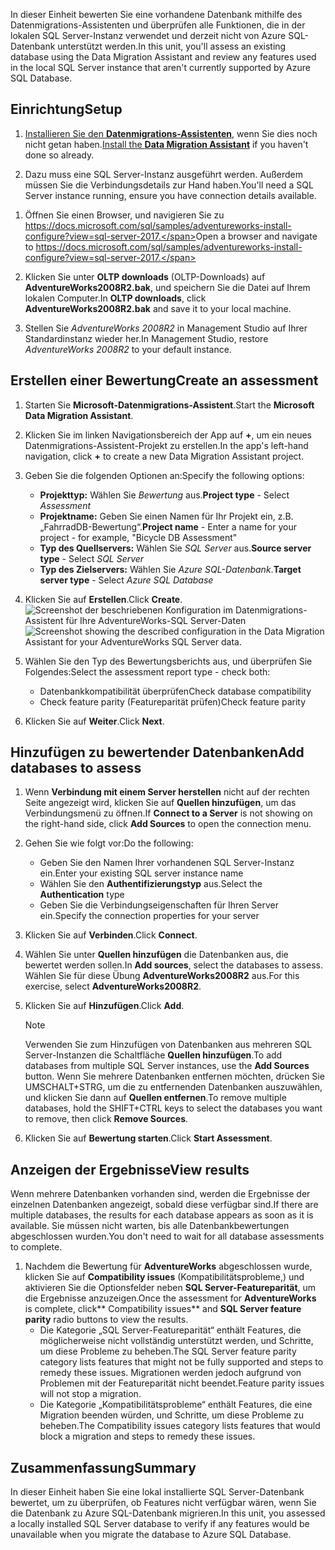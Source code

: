<span data-ttu-id="618aa-101">In dieser Einheit bewerten Sie eine vorhandene Datenbank mithilfe des Datenmigrations-Assistenten und überprüfen alle Funktionen, die in der lokalen SQL Server-Instanz verwendet und derzeit nicht von Azure SQL-Datenbank unterstützt werden.</span><span class="sxs-lookup"><span data-stu-id="618aa-101">In this unit, you'll assess an existing database using the Data Migration Assistant and review any features used in the local SQL Server instance that aren't currently supported by Azure SQL Database.</span></span>

## <a name="setup"></a><span data-ttu-id="618aa-102">Einrichtung</span><span class="sxs-lookup"><span data-stu-id="618aa-102">Setup</span></span>

1. <span data-ttu-id="618aa-103">[Installieren Sie den **Datenmigrations-Assistenten**](https://www.microsoft.com/download/details.aspx?id=53595), wenn Sie dies noch nicht getan haben.</span><span class="sxs-lookup"><span data-stu-id="618aa-103">[Install the **Data Migration Assistant**](https://www.microsoft.com/download/details.aspx?id=53595) if you haven't done so already.</span></span>

1. <span data-ttu-id="618aa-104">Dazu muss eine SQL Server-Instanz ausgeführt werden. Außerdem müssen Sie die Verbindungsdetails zur Hand haben.</span><span class="sxs-lookup"><span data-stu-id="618aa-104">You'll need a SQL Server instance running, ensure you have connection details available.</span></span>

<!-- TODO: replace with an LOD VM -->

1. <span data-ttu-id="618aa-105">Öffnen Sie einen Browser, und navigieren Sie zu https://docs.microsoft.com/sql/samples/adventureworks-install-configure?view=sql-server-2017.</span><span class="sxs-lookup"><span data-stu-id="618aa-105">Open a browser and navigate to https://docs.microsoft.com/sql/samples/adventureworks-install-configure?view=sql-server-2017.</span></span>

1. <span data-ttu-id="618aa-106">Klicken Sie unter **OLTP downloads** (OLTP-Downloads) auf **AdventureWorks2008R2.bak**, und speichern Sie die Datei auf Ihrem lokalen Computer.</span><span class="sxs-lookup"><span data-stu-id="618aa-106">In **OLTP downloads**, click **AdventureWorks2008R2.bak** and save it to your local machine.</span></span>

1. <span data-ttu-id="618aa-107">Stellen Sie *AdventureWorks 2008R2* in Management Studio auf Ihrer Standardinstanz wieder her.</span><span class="sxs-lookup"><span data-stu-id="618aa-107">In Management Studio, restore *AdventureWorks 2008R2* to your default instance.</span></span>

## <a name="create-an-assessment"></a><span data-ttu-id="618aa-108">Erstellen einer Bewertung</span><span class="sxs-lookup"><span data-stu-id="618aa-108">Create an assessment</span></span>

1. <span data-ttu-id="618aa-109">Starten Sie **Microsoft-Datenmigrations-Assistent**.</span><span class="sxs-lookup"><span data-stu-id="618aa-109">Start the **Microsoft Data Migration Assistant**.</span></span>

1. <span data-ttu-id="618aa-110">Klicken Sie im linken Navigationsbereich der App auf __+__, um ein neues Datenmigrations-Assistent-Projekt zu erstellen.</span><span class="sxs-lookup"><span data-stu-id="618aa-110">In the app's left-hand navigation, click __+__ to create a new Data Migration Assistant project.</span></span>

1. <span data-ttu-id="618aa-111">Geben Sie die folgenden Optionen an:</span><span class="sxs-lookup"><span data-stu-id="618aa-111">Specify the following options:</span></span>

    - <span data-ttu-id="618aa-112">**Projekttyp:** Wählen Sie *Bewertung* aus.</span><span class="sxs-lookup"><span data-stu-id="618aa-112">**Project type** - Select *Assessment*</span></span>
    - <span data-ttu-id="618aa-113">**Projektname:** Geben Sie einen Namen für Ihr Projekt ein, z.B. „FahrradDB-Bewertung“.</span><span class="sxs-lookup"><span data-stu-id="618aa-113">**Project name** - Enter a name for your project - for example, "Bicycle DB Assessment"</span></span>
    - <span data-ttu-id="618aa-114">**Typ des Quellservers:** Wählen Sie *SQL Server* aus.</span><span class="sxs-lookup"><span data-stu-id="618aa-114">**Source server type** - Select *SQL Server*</span></span>
    - <span data-ttu-id="618aa-115">**Typ des Zielservers:** Wählen Sie *Azure SQL-Datenbank*.</span><span class="sxs-lookup"><span data-stu-id="618aa-115">**Target server type** - Select *Azure SQL Database*</span></span>

1. <span data-ttu-id="618aa-116">Klicken Sie auf **Erstellen**.</span><span class="sxs-lookup"><span data-stu-id="618aa-116">Click **Create**.</span></span>
    <span data-ttu-id="618aa-117">![Screenshot der beschriebenen Konfiguration im Datenmigrations-Assistent für Ihre AdventureWorks-SQL Server-Daten](../media-draft/3-create-assessment.png)</span><span class="sxs-lookup"><span data-stu-id="618aa-117">![Screenshot showing the described configuration in the Data Migration Assistant for your AdventureWorks SQL Server data.](../media-draft/3-create-assessment.png)</span></span>

1. <span data-ttu-id="618aa-118">Wählen Sie den Typ des Bewertungsberichts aus, und überprüfen Sie Folgendes:</span><span class="sxs-lookup"><span data-stu-id="618aa-118">Select the assessment report type - check both:</span></span>
    - <span data-ttu-id="618aa-119">Datenbankkompatibilität überprüfen</span><span class="sxs-lookup"><span data-stu-id="618aa-119">Check database compatibility</span></span>
    - <span data-ttu-id="618aa-120">Check feature parity (Featureparität prüfen)</span><span class="sxs-lookup"><span data-stu-id="618aa-120">Check feature parity</span></span>

1. <span data-ttu-id="618aa-121">Klicken Sie auf **Weiter**.</span><span class="sxs-lookup"><span data-stu-id="618aa-121">Click **Next**.</span></span>

## <a name="add-databases-to-assess"></a><span data-ttu-id="618aa-122">Hinzufügen zu bewertender Datenbanken</span><span class="sxs-lookup"><span data-stu-id="618aa-122">Add databases to assess</span></span>

1. <span data-ttu-id="618aa-123">Wenn **Verbindung mit einem Server herstellen** nicht auf der rechten Seite angezeigt wird, klicken Sie auf **Quellen hinzufügen**, um das Verbindungsmenü zu öffnen.</span><span class="sxs-lookup"><span data-stu-id="618aa-123">If **Connect to a Server** is not showing on the right-hand side, click **Add Sources** to open the connection menu.</span></span>

1. <span data-ttu-id="618aa-124">Gehen Sie wie folgt vor:</span><span class="sxs-lookup"><span data-stu-id="618aa-124">Do the following:</span></span>
    - <span data-ttu-id="618aa-125">Geben Sie den Namen Ihrer vorhandenen SQL Server-Instanz ein.</span><span class="sxs-lookup"><span data-stu-id="618aa-125">Enter your existing SQL server instance name</span></span>
    - <span data-ttu-id="618aa-126">Wählen Sie den **Authentifizierungstyp** aus.</span><span class="sxs-lookup"><span data-stu-id="618aa-126">Select the **Authentication** type</span></span>
    - <span data-ttu-id="618aa-127">Geben Sie die Verbindungseigenschaften für Ihren Server ein.</span><span class="sxs-lookup"><span data-stu-id="618aa-127">Specify the connection properties for your server</span></span>

1. <span data-ttu-id="618aa-128">Klicken Sie auf **Verbinden**.</span><span class="sxs-lookup"><span data-stu-id="618aa-128">Click **Connect**.</span></span>

1. <span data-ttu-id="618aa-129">Wählen Sie unter **Quellen hinzufügen** die Datenbanken aus, die bewertet werden sollen.</span><span class="sxs-lookup"><span data-stu-id="618aa-129">In **Add sources**, select the databases to assess.</span></span> <span data-ttu-id="618aa-130">Wählen Sie für diese Übung **AdventureWorks2008R2** aus.</span><span class="sxs-lookup"><span data-stu-id="618aa-130">For this exercise, select **AdventureWorks2008R2**.</span></span>

1. <span data-ttu-id="618aa-131">Klicken Sie auf **Hinzufügen**.</span><span class="sxs-lookup"><span data-stu-id="618aa-131">Click **Add**.</span></span>
    > [!NOTE]
    > <span data-ttu-id="618aa-132">Verwenden Sie zum Hinzufügen von Datenbanken aus mehreren SQL Server-Instanzen die Schaltfläche **Quellen hinzufügen**.</span><span class="sxs-lookup"><span data-stu-id="618aa-132">To add databases from multiple SQL Server instances, use the **Add Sources** button.</span></span> <span data-ttu-id="618aa-133">Wenn Sie mehrere Datenbanken entfernen möchten, drücken Sie UMSCHALT+STRG, um die zu entfernenden Datenbanken auszuwählen, und klicken Sie dann auf **Quellen entfernen**.</span><span class="sxs-lookup"><span data-stu-id="618aa-133">To remove multiple databases, hold the SHIFT+CTRL keys to select the databases you want to remove, then click **Remove Sources**.</span></span>

1. <span data-ttu-id="618aa-134">Klicken Sie auf **Bewertung starten**.</span><span class="sxs-lookup"><span data-stu-id="618aa-134">Click **Start Assessment**.</span></span>

## <a name="view-results"></a><span data-ttu-id="618aa-135">Anzeigen der Ergebnisse</span><span class="sxs-lookup"><span data-stu-id="618aa-135">View results</span></span>

<span data-ttu-id="618aa-136">Wenn mehrere Datenbanken vorhanden sind, werden die Ergebnisse der einzelnen Datenbanken angezeigt, sobald diese verfügbar sind.</span><span class="sxs-lookup"><span data-stu-id="618aa-136">If there are multiple databases, the results for each database appears as soon as it is available.</span></span> <span data-ttu-id="618aa-137">Sie müssen nicht warten, bis alle Datenbankbewertungen abgeschlossen wurden.</span><span class="sxs-lookup"><span data-stu-id="618aa-137">You don't need to wait for all database assessments to complete.</span></span>

1. <span data-ttu-id="618aa-138">Nachdem die Bewertung für **AdventureWorks** abgeschlossen wurde, klicken Sie auf **Compatibility issues** (Kompatibilitätsprobleme,) und aktivieren Sie die Optionsfelder neben **SQL Server-Featureparität**, um die Ergebnisse anzuzeigen.</span><span class="sxs-lookup"><span data-stu-id="618aa-138">Once the assessment for **AdventureWorks** is complete, click\*\* Compatibility issues\*\* and **SQL Server feature parity** radio buttons to view the results.</span></span>
    - <span data-ttu-id="618aa-139">Die Kategorie „SQL Server-Featureparität“ enthält Features, die möglicherweise nicht vollständig unterstützt werden, und Schritte, um diese Probleme zu beheben.</span><span class="sxs-lookup"><span data-stu-id="618aa-139">The SQL Server feature parity category lists features that might not be fully supported and steps to remedy these issues.</span></span> <span data-ttu-id="618aa-140">Migrationen werden jedoch aufgrund von Problemen mit der Featureparität nicht beendet.</span><span class="sxs-lookup"><span data-stu-id="618aa-140">Feature parity issues will not stop a migration.</span></span>
    - <span data-ttu-id="618aa-141">Die Kategorie „Kompatibilitätsprobleme“ enthält Features, die eine Migration beenden würden, und Schritte, um diese Probleme zu beheben.</span><span class="sxs-lookup"><span data-stu-id="618aa-141">The Compatibility issues category lists features that would block a migration and steps to remedy these issues.</span></span>

## <a name="summary"></a><span data-ttu-id="618aa-142">Zusammenfassung</span><span class="sxs-lookup"><span data-stu-id="618aa-142">Summary</span></span>

<span data-ttu-id="618aa-143">In dieser Einheit haben Sie eine lokal installierte SQL Server-Datenbank bewertet, um zu überprüfen, ob Features nicht verfügbar wären, wenn Sie die Datenbank zu Azure SQL-Datenbank migrieren.</span><span class="sxs-lookup"><span data-stu-id="618aa-143">In this unit, you assessed a locally installed SQL Server database to verify if any features would be unavailable when you migrate the database to Azure SQL Database.</span></span>